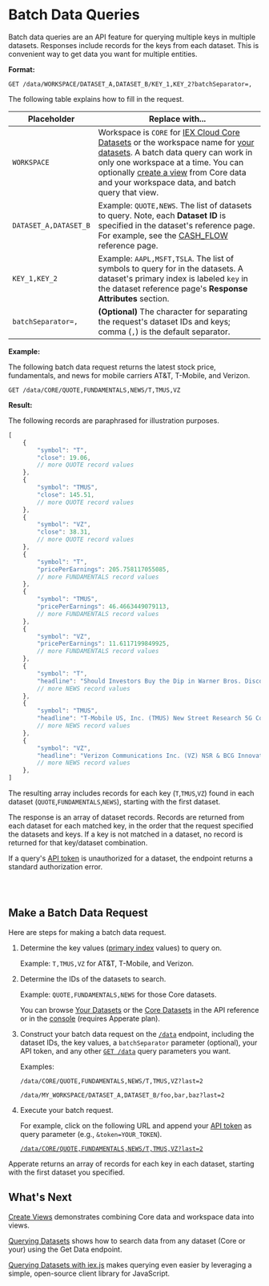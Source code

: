 # Batch Data Queries

Batch data queries are an API feature for querying multiple keys in multiple datasets. Responses include records for the keys from each dataset. This is convenient way to get data you want for multiple entities.

**Format:**

`GET /data/WORKSPACE/DATASET_A,DATASET_B/KEY_1,KEY_2?batchSeparator=,`

The following table explains how to fill in the request.

| Placeholder | Replace with...
| --- | --- |
| `WORKSPACE` | Workspace is `CORE` for [IEX Cloud Core Datasets](https://iexcloud.io/docs/core) or the workspace name for [your datasets](https://iexcloud.io/docs/datasets). A batch data query can work in only one workspace at a time. You can optionally [create a view](../../managing-your-data/creating-and-managing-views.md) from Core data and your workspace data, and batch query that view. |
| `DATASET_A,DATASET_B` | Example: `QUOTE,NEWS`. The list of datasets to query. Note, each **Dataset ID** is specified in the dataset's reference page. For example, see the [CASH_FLOW](https://iexcloud.io/docs/core/CASH_FLOW) reference page. |
| `KEY_1,KEY_2` | Example: `AAPL,MSFT,TSLA`. The list of symbols to query for in the datasets. A dataset's primary index is labeled `key` in the dataset reference page's **Response Attributes** section. |
| `batchSeparator=,` | **(Optional)** The character for separating the request's dataset IDs and keys; comma (<code>,</code>) is the default separator. |

**Example:**

The following batch data request returns the latest stock price, fundamentals, and news for mobile carriers AT&T, T-Mobile, and Verizon.

`GET /data/CORE/QUOTE,FUNDAMENTALS,NEWS/T,TMUS,VZ`

**Result:**

The following records are paraphrased for illustration purposes.

```javascript
[
    {
        "symbol": "T",
        "close": 19.06,
        // more QUOTE record values
    },
    {
        "symbol": "TMUS",
        "close": 145.51,
        // more QUOTE record values
    },
    {
        "symbol": "VZ",
        "close": 38.31,
        // more QUOTE record values
    },
    {
        "symbol": "T",
        "pricePerEarnings": 205.758117055085,
        // more FUNDAMENTALS record values
    },
    {
        "symbol": "TMUS",
        "pricePerEarnings": 46.4663449079113,
        // more FUNDAMENTALS record values
    },
    {
        "symbol": "VZ",
        "pricePerEarnings": 11.6117199849925,
        // more FUNDAMENTALS record values
    },
    {
        "symbol": "T",
        "headline": "Should Investors Buy the Dip in Warner Bros. Discovery Stock?",
        // more NEWS record values
    },
    {
        "symbol": "TMUS",
        "headline": "T-Mobile US, Inc. (TMUS) New Street Research 5G Conference Call (Transcript)",
        // more NEWS record values
    },
    {
        "symbol": "VZ",
        "headline": "Verizon Communications Inc. (VZ) NSR & BCG Innovation Conference: 5G and Beyond. Cloud. Convergence 2022 (Transcript)",
        // more NEWS record values
    },
]
```

The resulting array includes records for each key (`T`,`TMUS`,`VZ`) found in each dataset (`QUOTE`,`FUNDAMENTALS`,`NEWS`), starting with the first dataset. 

The response is an array of dataset records. Records are returned from each dataset for each matched key, in the order that the request specified the datasets and keys. If a key is not matched in a dataset, no record is returned for that key/dataset combination.

If a query's [API token](../../reference/glossary.md#token-api-token) is unauthorized for a dataset, the endpoint returns a standard authorization error.

``` {important} A batch data query must operate on either Core datasets or your datasets--the two dataset types can't be mixed. Batch queries are unsupported across workspaces and across Core/your datasets.
```

``` {note} Record data returned from each dataset counts as a read. See [Credits and Pricing](../../administration/credits-and-pricing.md) for details.
```

``` {note} Each record returned counts towards your plan's maximum records per second. See [Pricing](https://iexcloud.io/pricing/) for record rate details.
```

## Make a Batch Data Request

Here are steps for making a batch data request.

1. Determine the key values ([primary index](../../reference/glossary.md#primary-index) values) to query on.

    Example: `T,TMUS,VZ` for AT&T, T-Mobile, and Verizon.

1. Determine the IDs of the datasets to search.

    Example: `QUOTE,FUNDAMENTALS,NEWS` for those Core datasets.

    You can browse [Your Datasets](https://iexcloud.io/docs/datasets) or the [Core Datasets](https://iexcloud.io/docs/core) in the API reference or in the [console](https://iexcloud.io/console) (requires Apperate plan).

1. Construct your batch data request on the [`/data`](https://iexcloud.io/docs/apperate-apis/data/get-data) endpoint, including the dataset IDs, the key values, a `batchSeparator` parameter (optional), your API token, and any other [`GET /data`](https://iexcloud.io/docs/apperate-apis/data/get-data) query parameters you want.

    Examples:

    `/data/CORE/QUOTE,FUNDAMENTALS,NEWS/T,TMUS,VZ?last=2`

    `/data/MY_WORKSPACE/DATASET_A,DATASET_B/foo,bar,baz?last=2`

1. Execute your batch request.

    For example, click on the following URL and append your [API token](../../reference/glossary.md#token-api-token) as query parameter (e.g., `&token=YOUR_TOKEN`).

    [`/data/CORE/QUOTE,FUNDAMENTALS,NEWS/T,TMUS,VZ?last=2`](https://apis.iex.cloud/v1/data/CORE/QUOTE,FUNDAMENTALS,NEWS/T,TMUS,VZ?last=2)

Apperate returns an array of records for each key in each dataset, starting with the first dataset you specified.

## What's Next

[Create Views](../../managing-your-data/creating-and-managing-views.md) demonstrates combining Core data and workspace data into views.

[Querying Datasets](./querying-datasets.md) shows how to search data from any dataset (Core or your) using the Get Data endpoint.

[Querying Datasets with iex.js](./querying-datasets-with-iexjs.md) makes querying even easier by leveraging a simple, open-source client library for JavaScript.